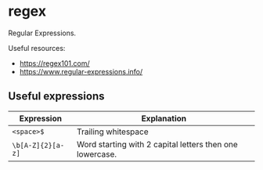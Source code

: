 # regex

Regular Expressions.

Useful resources:
- https://regex101.com/
- https://www.regular-expressions.info/

## Useful expressions

| Expression        | Explanation |
|-------------------|-------------|
| `<space>$`              | Trailing whitespace |
| `\b[A-Z]{2}[a-z]` | Word starting with 2 capital letters then one lowercase. |
